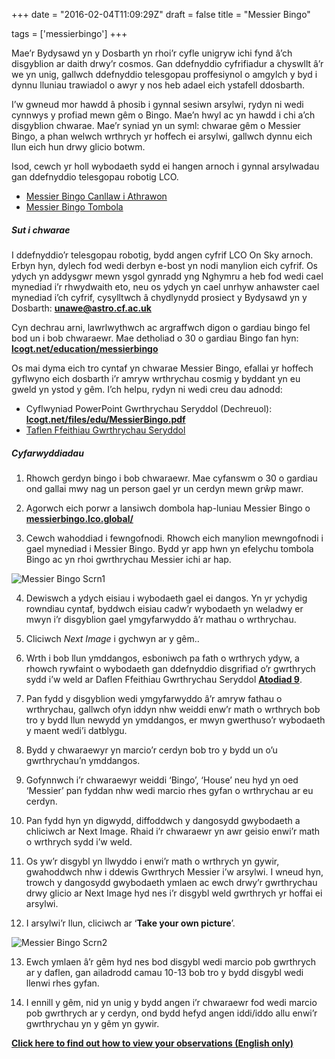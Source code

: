 +++
date = "2016-02-04T11:09:29Z"
draft = false
title = "Messier Bingo"

tags = ['messierbingo']
+++

Mae’r Bydysawd yn y Dosbarth yn rhoi’r cyfle unigryw ichi fynd â’ch disgyblion ar daith drwy’r cosmos. Gan ddefnyddio cyfrifiadur a chyswllt â’r we yn unig, gallwch ddefnyddio telesgopau proffesiynol o amgylch y byd i dynnu lluniau trawiadol o awyr y nos heb adael eich ystafell ddosbarth.

I’w gwneud mor hawdd â phosib i gynnal sesiwn arsylwi, rydyn ni wedi cynnwys y profiad mewn gêm o Bingo. Mae’n hwyl ac yn hawdd i chi a’ch disgyblion chwarae. Mae’r syniad yn un syml: chwarae gêm o Messier Bingo, a phan welwch wrthrych yr hoffech ei arsylwi, gallwch dynnu eich llun eich hun drwy glicio botwm.

Isod, cewch yr holl wybodaeth sydd ei hangen arnoch i gynnal arsylwadau gan ddefnyddio telesgopau robotig LCO.

- [Messier Bingo Canllaw i Athrawon](https://drive.google.com/open?id=14rT8rEjkpyS-g-8vtG71-5zRxfE8SQn7)
- [Messier Bingo Tombola](https://messierbingo.lco.global/)

##### Sut i chwarae

I ddefnyddio’r telesgopau robotig, bydd angen cyfrif LCO On Sky arnoch. Erbyn hyn, dylech fod wedi derbyn e-bost yn nodi manylion eich cyfrif. Os ydych yn addysgwr mewn ysgol gynradd yng Nghymru a heb fod wedi cael mynediad i’r rhwydwaith eto, neu os ydych yn cael unrhyw anhawster cael mynediad i’ch cyfrif, cysylltwch â chydlynydd prosiect y Bydysawd yn y Dosbarth: [**unawe@astro.cf.ac.uk**](mailto:unawe@astro.cf.ac.uk)

Cyn dechrau arni, lawrlwythwch ac argraffwch digon o gardiau bingo fel bod un i bob chwaraewr. Mae detholiad o 30 o gardiau Bingo fan hyn: [**lcogt.net/education/messierbingo**](lcogt.net/education/messierbingo)

Os mai dyma eich tro cyntaf yn chwarae Messier Bingo, efallai yr hoffech gyflwyno eich dosbarth i’r amryw wrthrychau cosmig y byddant yn eu gweld yn ystod y gêm. I’ch helpu, rydyn ni wedi creu dau adnodd:

- Cyflwyniad PowerPoint Gwrthrychau Seryddol (Dechreuol):
	[**lcogt.net/files/edu/MessierBingo.pdf**](http://lcogt.net/files/edu/MessierBingo.pdf)
- [Taflen Ffeithiau Gwrthrychau Seryddol](https://drive.google.com/file/d/1htoErDhoI4oZRbx1B198YklCtI82oaoZ/view?usp=sharing)

##### Cyfarwyddiadau

1) Rhowch gerdyn bingo i bob chwaraewr. Mae cyfanswm o 30 o gardiau ond gallai mwy nag un person gael yr un cerdyn mewn grŵp mawr.

2) Agorwch eich porwr a lansiwch dombola hap-luniau Messier Bingo o [**messierbingo.lco.global/**](https://messierbingo.lco.global/)

3) Cewch wahoddiad i fewngofnodi. Rhowch eich manylion mewngofnodi i gael mynediad i Messier Bingo. Bydd yr app hwn yn efelychu tombola Bingo ac yn rhoi gwrthrychau Messier ichi ar hap.

![Messier Bingo Scrn1](/images/messierbingo-scrn1.jpg)

4) Dewiswch a ydych eisiau i wybodaeth gael ei dangos. Yn yr ychydig rowndiau cyntaf, byddwch eisiau cadw’r wybodaeth yn weladwy er mwyn i’r disgyblion gael ymgyfarwyddo â’r mathau o wrthrychau.

5) Cliciwch *Next Image* i gychwyn ar y gêm..

6) Wrth i bob llun ymddangos, esboniwch pa fath o wrthrych ydyw, a rhowch rywfaint o wybodaeth gan ddefnyddio disgrifiad o’r gwrthrych sydd i’w weld ar Daflen Ffeithiau Gwrthrychau Seryddol [**Atodiad 9**](https://drive.google.com/file/d/1htoErDhoI4oZRbx1B198YklCtI82oaoZ/view?usp=sharing).

7) Pan fydd y disgyblion wedi ymgyfarwyddo â’r amryw fathau o wrthrychau, gallwch ofyn iddyn nhw weiddi enw’r math o wrthrych bob tro y bydd llun newydd yn ymddangos, er mwyn gwerthuso’r wybodaeth y maent wedi’i datblygu.

8) Bydd y chwaraewyr yn marcio’r cerdyn bob tro y bydd un o’u gwrthrychau’n ymddangos.

9) Gofynnwch i’r chwaraewyr weiddi ‘Bingo’, ‘House’ neu hyd yn oed ‘Messier’ pan fyddan nhw wedi marcio rhes gyfan o wrthrychau ar eu cerdyn.

10) Pan fydd hyn yn digwydd, diffoddwch y dangosydd gwybodaeth a chliciwch ar Next Image. Rhaid i’r chwaraewr yn awr geisio enwi’r math o wrthrych sydd i’w weld.

11) Os yw’r disgybl yn llwyddo i enwi’r math o wrthrych yn gywir, gwahoddwch nhw i ddewis Gwrthrych Messier i’w arsylwi. I wneud hyn, trowch y dangosydd gwybodaeth ymlaen ac ewch drwy’r gwrthrychau drwy glicio ar Next Image hyd nes i’r disgybl weld gwrthrych yr hoffai ei arsylwi.

12) I arsylwi’r llun, cliciwch ar ‘**Take your own picture**’.

![Messier Bingo Scrn2](/images/messierbingo-scrn2.jpg)

13) Ewch ymlaen â’r gêm hyd nes bod disgybl wedi marcio pob gwrthrych ar y daflen, gan ailadrodd camau 10-13 bob tro y bydd disgybl wedi llenwi rhes gyfan.

14) I ennill y gêm, nid yn unig y bydd angen i’r chwaraewr fod wedi marcio pob gwrthrych ar y cerdyn, ond bydd hefyd angen iddi/iddo allu enwi’r gwrthrychau yn y gêm yn  gywir.

[**Click here to find out how to view your observations (English only)**](https://www.youtube.com/watch?v=HaXoNYErMCg)
